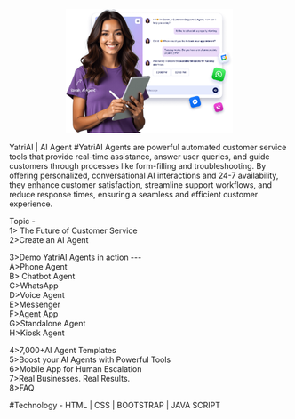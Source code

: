 <p align="center">
  <img src="Images/Home.png" width="300"/>
</p>

YatriAI | AI Agent
#YatriAI Agents are powerful automated customer service tools that provide real-time assistance, answer user queries, and guide customers through processes like form-filling and troubleshooting. By offering personalized, conversational AI interactions and 24-7 availability, they enhance customer satisfaction, streamline support workflows, and reduce response times, ensuring a seamless and efficient customer experience.



Topic - </br>
1> The Future of Customer Service</br>
2>Create an AI Agent</br>

3>Demo YatriAI Agents in action  ---</br>
A>Phone Agent</br>
B> Chatbot Agent </br>
C>WhatsApp </br>
D>Voice Agent </br>
E>Messenger </br>
F>Agent App</br>
G>Standalone Agent </br>
H>Kiosk Agent</br>

4>7,000+AI Agent Templates</br>
5>Boost your AI Agents with Powerful Tools</br>
6>Mobile App for Human Escalation</br>
7>Real Businesses. Real Results.</br>
8>FAQ</br>


#Technology - HTML | CSS |  BOOTSTRAP | JAVA SCRIPT
